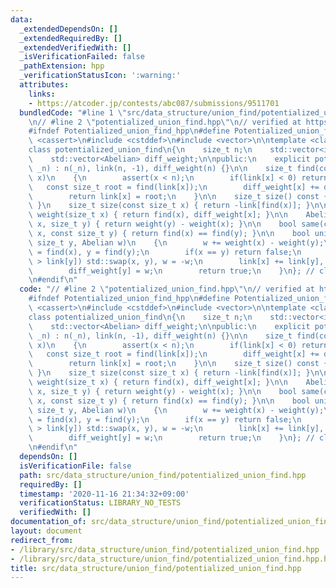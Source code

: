 ```yaml
---
data:
  _extendedDependsOn: []
  _extendedRequiredBy: []
  _extendedVerifiedWith: []
  _isVerificationFailed: false
  _pathExtension: hpp
  _verificationStatusIcon: ':warning:'
  attributes:
    links:
    - https://atcoder.jp/contests/abc087/submissions/9511701
  bundledCode: "#line 1 \"src/data_structure/union_find/potentialized_union_find.hpp\"\
    \n// #line 2 \"potentialized_union_find.hpp\"\n// verified at https://atcoder.jp/contests/abc087/submissions/9511701\n\
    #ifndef Potentialized_union_find_hpp\n#define Potentialized_union_find_hpp\n#include\
    \ <cassert>\n#include <cstddef>\n#include <vector>\n\ntemplate <class Abelian>\n\
    class potentialized_union_find\n{\n    size_t n;\n    std::vector<int> link;\n\
    \    std::vector<Abelian> diff_weight;\n\npublic:\n    explicit potentialized_union_find(size_t\
    \ _n) : n(_n), link(n, -1), diff_weight(n) {}\n\n    size_t find(const size_t\
    \ x)\n    {\n        assert(x < n);\n        if(link[x] < 0) return x;\n     \
    \   const size_t root = find(link[x]);\n        diff_weight[x] += diff_weight[link[x]];\n\
    \        return link[x] = root;\n    }\n\n    size_t size() const { return n;\
    \ }\n    size_t size(const size_t x) { return -link[find(x)]; }\n\n    Abelian\
    \ weight(size_t x) { return find(x), diff_weight[x]; }\n\n    Abelian diff(size_t\
    \ x, size_t y) { return weight(y) - weight(x); }\n\n    bool same(const size_t\
    \ x, const size_t y) { return find(x) == find(y); }\n\n    bool unite(size_t x,\
    \ size_t y, Abelian w)\n    {\n        w += weight(x) - weight(y);\n        x\
    \ = find(x), y = find(y);\n        if(x == y) return false;\n        if(link[x]\
    \ > link[y]) std::swap(x, y), w = -w;\n        link[x] += link[y], link[y] = x;\n\
    \        diff_weight[y] = w;\n        return true;\n    }\n}; // class potentialized_union_find\n\
    \n#endif\n"
  code: "// #line 2 \"potentialized_union_find.hpp\"\n// verified at https://atcoder.jp/contests/abc087/submissions/9511701\n\
    #ifndef Potentialized_union_find_hpp\n#define Potentialized_union_find_hpp\n#include\
    \ <cassert>\n#include <cstddef>\n#include <vector>\n\ntemplate <class Abelian>\n\
    class potentialized_union_find\n{\n    size_t n;\n    std::vector<int> link;\n\
    \    std::vector<Abelian> diff_weight;\n\npublic:\n    explicit potentialized_union_find(size_t\
    \ _n) : n(_n), link(n, -1), diff_weight(n) {}\n\n    size_t find(const size_t\
    \ x)\n    {\n        assert(x < n);\n        if(link[x] < 0) return x;\n     \
    \   const size_t root = find(link[x]);\n        diff_weight[x] += diff_weight[link[x]];\n\
    \        return link[x] = root;\n    }\n\n    size_t size() const { return n;\
    \ }\n    size_t size(const size_t x) { return -link[find(x)]; }\n\n    Abelian\
    \ weight(size_t x) { return find(x), diff_weight[x]; }\n\n    Abelian diff(size_t\
    \ x, size_t y) { return weight(y) - weight(x); }\n\n    bool same(const size_t\
    \ x, const size_t y) { return find(x) == find(y); }\n\n    bool unite(size_t x,\
    \ size_t y, Abelian w)\n    {\n        w += weight(x) - weight(y);\n        x\
    \ = find(x), y = find(y);\n        if(x == y) return false;\n        if(link[x]\
    \ > link[y]) std::swap(x, y), w = -w;\n        link[x] += link[y], link[y] = x;\n\
    \        diff_weight[y] = w;\n        return true;\n    }\n}; // class potentialized_union_find\n\
    \n#endif\n"
  dependsOn: []
  isVerificationFile: false
  path: src/data_structure/union_find/potentialized_union_find.hpp
  requiredBy: []
  timestamp: '2020-11-16 21:34:32+09:00'
  verificationStatus: LIBRARY_NO_TESTS
  verifiedWith: []
documentation_of: src/data_structure/union_find/potentialized_union_find.hpp
layout: document
redirect_from:
- /library/src/data_structure/union_find/potentialized_union_find.hpp
- /library/src/data_structure/union_find/potentialized_union_find.hpp.html
title: src/data_structure/union_find/potentialized_union_find.hpp
---
```

